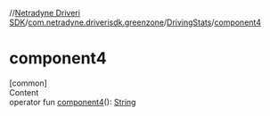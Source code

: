 //[Netradyne Driveri SDK](../../index.md)/[com.netradyne.driverisdk.greenzone](../index.md)/[DrivingStats](index.md)/[component4](component4.md)



# component4  
[common]  
Content  
operator fun [component4](component4.md)(): [String](https://kotlinlang.org/api/latest/jvm/stdlib/kotlin/-string/index.html)  



